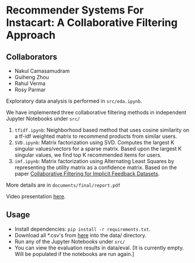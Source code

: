 # Recommender Systems For Instacart: A Collaborative Filtering Approach

## Collaborators

- Nakul Camasamudram
- Guiheng Zhou
- Rahul Verma
- Rosy Parmar


Exploratory data analysis is performed in `src/eda.ipynb`.

We have implemented three collaborative filtering methods in independent Jupyter Notebooks under `src/`
1. `tfidf.ipynb`: Neighborhood based method that uses cosine similarity on a tf-idf weighted matrix to recommend products from similar users.
2. `SVD.ipynb`: Matrix factorization using SVD. Computes the largest K singular values/vectors for a sparse matrix. Based upon the largest K singular values, we find top K recommended items for users.
3. `imf.ipynb`: Matrix factorization using Alternating Least Squares by representing the utility matrix as a confidence matrix. Based on the paper [Collaborative Filtering for Implicit Feedback Datasets](http://yifanhu.net/PUB/cf.pdf).

More details are in `documents/final/report.pdf`

Video presentation [here](https://www.youtube.com/watch?v=U0MezTRQsuw&feature=youtu.be).

## Usage

- Install dependencies: `pip install -r requirements.txt`.
- Download all *.csv's from [here](https://www.instacart.com/datasets/grocery-shopping-2017) into the data/ directory.
- Run any of the Jupyter Notebooks under `src/`
- You can view the evaluation results in data/eval. [It is currently empty. Will be populated if the notebooks are run again.]